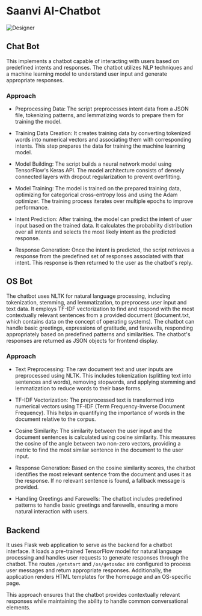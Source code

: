 # Saanvi AI-Chatbot

![Designer](https://github.com/vikas2309/Saanvi-AI-Chatbot/assets/87652402/3933358e-6dbe-4181-acd7-5d25c947db6e)


## Chat Bot

This  implements a chatbot capable of interacting with users based on predefined intents and responses. The chatbot utilizes NLP techniques and a machine learning model to understand user input and generate appropriate responses.

### Approach

* Preprocessing Data: The script preprocesses intent data from a JSON file, tokenizing patterns, and lemmatizing words to prepare them for training the model.

* Training Data Creation: It creates training data by converting tokenized words into numerical vectors and associating them with corresponding intents. This step prepares the data for training the machine learning model.

* Model Building: The script builds a neural network model using TensorFlow's Keras API. The model architecture consists of densely connected layers with dropout regularization to prevent overfitting.

* Model Training: The model is trained on the prepared training data, optimizing for categorical cross-entropy loss and using the Adam optimizer. The training process iterates over multiple epochs to improve performance.

* Intent Prediction: After training, the model can predict the intent of user input based on the trained data. It calculates the probability distribution over all intents and selects the most likely intent as the predicted response.

* Response Generation: Once the intent is predicted, the script retrieves a response from the predefined set of responses associated with that intent. This response is then returned to the user as the chatbot's reply.


## OS Bot

The chatbot uses NLTK for natural language processing, including tokenization, stemming, and lemmatization, to preprocess user input and text data. It employs TF-IDF vectorization to find and respond with the most contextually relevant sentences from a provided document (document.txt, which contains data on the concept of operating systems). The chatbot can handle basic greetings, expressions of gratitude, and farewells, responding appropriately based on predefined patterns and similarities. The chatbot's responses are returned as JSON objects for frontend display.

### Approach

* Text Preprocessing: The raw document text and user inputs are preprocessed using NLTK. This includes tokenization (splitting text into sentences and words), removing stopwords, and applying stemming and lemmatization to reduce words to their base forms.

* TF-IDF Vectorization: The preprocessed text is transformed into numerical vectors using TF-IDF (Term Frequency-Inverse Document Frequency). This helps in quantifying the importance of words in the document relative to the corpus.

* Cosine Similarity: The similarity between the user input and the document sentences is calculated using cosine similarity. This measures the cosine of the angle between two non-zero vectors, providing a metric to find the most similar sentence in the document to the user input.

* Response Generation: Based on the cosine similarity scores, the chatbot identifies the most relevant sentence from the document and uses it as the response. If no relevant sentence is found, a fallback message is provided.

* Handling Greetings and Farewells: The chatbot includes predefined patterns to handle basic greetings and farewells, ensuring a more natural interaction with users.

## Backend
It uses Flask web application to serve as the backend for a chatbot interface. It loads a pre-trained TensorFlow model for natural language processing and handles user requests to generate responses through the chatbot. The routes `/getstart` and `/os/getosdoc` are configured to process user messages and return appropriate responses. Additionally, the application renders HTML templates for the homepage and an OS-specific page.

This approach ensures that the chatbot provides contextually relevant responses while maintaining the ability to handle common conversational elements.

